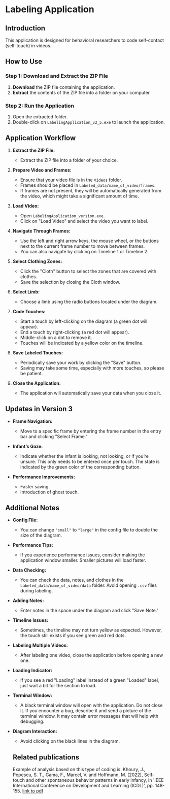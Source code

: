 # Labeling Application

## Introduction

This application is designed for behavioral researchers to code self-contact (self-touch) in videos.

## How to Use

### Step 1: Download and Extract the ZIP File

1. **Download** the ZIP file containing the application.
2. **Extract** the contents of the ZIP file into a folder on your computer.

### Step 2: Run the Application

1. Open the extracted folder.
2. Double-click on `LabelingApplication_v2_5.exe` to launch the application.

## Application Workflow

1. **Extract the ZIP File:**
   - Extract the ZIP file into a folder of your choice.

2. **Prepare Video and Frames:**
   - Ensure that your video file is in the `Videos` folder.
   - Frames should be placed in `Labeled_data/name_of_video/frames`.
   - If frames are not present, they will be automatically generated from the video, which might take a significant amount of time.

3. **Load Video:**
   - Open `LabelingApplication_version.exe`.
   - Click on "Load Video" and select the video you want to label.

4. **Navigate Through Frames:**
   - Use the left and right arrow keys, the mouse wheel, or the buttons next to the current frame number to move between frames.
   - You can also navigate by clicking on Timeline 1 or Timeline 2.

5. **Select Clothing Zones:**
   - Click the "Cloth" button to select the zones that are covered with clothes.
   - Save the selection by closing the Cloth window.

6. **Select Limb:**
   - Choose a limb using the radio buttons located under the diagram.

7. **Code Touches:**
   - Start a touch by left-clicking on the diagram (a green dot will appear).
   - End a touch by right-clicking (a red dot will appear).
   - Middle-click on a dot to remove it.
   - Touches will be indicated by a yellow color on the timeline.

8. **Save Labeled Touches:**
   - Periodically save your work by clicking the "Save" button.
   - Saving may take some time, especially with more touches, so please be patient.

9. **Close the Application:**
   - The application will automatically save your data when you close it.

## Updates in Version 3

- **Frame Navigation:**
  - Move to a specific frame by entering the frame number in the entry bar and clicking "Select Frame."

- **Infant’s Gaze:**
  - Indicate whether the infant is looking, not looking, or if you’re unsure. This only needs to be entered once per touch. The state is indicated by the green color of the corresponding button.

- **Performance Improvements:**
  - Faster saving.
  - Introduction of ghost touch.

## Additional Notes

- **Config File:**
  - You can change `"small"` to `"large"` in the config file to double the size of the diagram.

- **Performance Tips:**
  - If you experience performance issues, consider making the application window smaller. Smaller pictures will load faster.

- **Data Checking:**
  - You can check the data, notes, and clothes in the `Labeled_data/name_of_video/data` folder. Avoid opening `.csv` files during labeling.

- **Adding Notes:**
  - Enter notes in the space under the diagram and click "Save Note."

- **Timeline Issues:**
  - Sometimes, the timeline may not turn yellow as expected. However, the touch still exists if you see green and red dots.

- **Labeling Multiple Videos:**
  - After labeling one video, close the application before opening a new one.

- **Loading Indicator:**
  - If you see a red "Loading" label instead of a green "Loaded" label, just wait a bit for the section to load.

- **Terminal Window:**
  - A black terminal window will open with the application. Do not close it. If you encounter a bug, describe it and send a picture of the terminal window. It may contain error messages that will help with debugging.

- **Diagram Interaction:**
  - Avoid clicking on the black lines in the diagram.
 
  ## Related publications
  Example of analysis based on this type of coding is:
  Khoury, J., Popescu, S. T., Gama, F., Marcel, V. and Hoffmann, M. (2022), Self-touch and other spontaneous behavior patterns in early infancy, in 'IEEE International Conference on Development and Learning (ICDL)', pp. 148-155. [link to pdf](https://drive.google.com/file/d/1iVgMr-8eJFPH8jU31ksDNmv4xWY_4s5q/view?usp=sharing)
  
